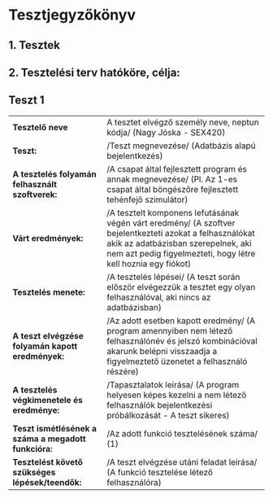 # Tesztjegyzőkönyv

## 1. Tesztek

## 2. Tesztelési terv hatóköre, célja:

## Teszt 1

|   |   |
|---|---|
| **Tesztelő neve** | A tesztet elvégző személy neve, neptun kódja/ (Nagy Jóska - SEX420) |
| **Teszt:** | /Teszt megnevezése/ (Adatbázis alapú bejelentkezés) |
| **A tesztelés folyamán felhasznált szoftverek:** | /A csapat által fejlesztett program és annak megnevezése/ (Pl. Az 1-es csapat által böngészőre fejlesztett tehénfejő szimulátor) |
| **Várt eredmények:** | /A tesztelt komponens lefutásának végén várt eredmény/ (A szoftver bejelentkezteti azokat a felhasználókat akik az adatbázisban szerepelnek, aki nem azt pedig figyelmezteti, hogy létre kell hoznia egy fiókot) |
| **Tesztelés menete:** | /A tesztelés lépései/ (A teszt során először elvégezzük a tesztet egy olyan felhasználóval, aki nincs az adatbázisban) |
| **A teszt elvégzése folyamán kapott eredmények:** |  /Az adott esetben kapott eredmény/ (A program amennyiben nem létező felhasználónév és jelszó kombinációval akarunk belépni visszaadja a figyelmeztető üzenetet a felhasználó részére) |
| **A tesztelés végkimenetele és eredménye:** | /Tapasztalatok leírása/ (A program helyesen képes kezelni a nem létező felhasználók bejelentkezési próbálkozását - A teszt sikeres) |
| **Teszt ismétlésének a száma a megadott funkcióra:** | /Az adott funkció tesztelésének száma/ (1) |
| **Tesztelést követő szükséges lépések/teendők:** |  /A teszt elvégzése utáni feladat leírása/ (A funkció tesztelése létező felhasználóra) |
